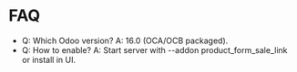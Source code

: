 # FAQ

- Q: Which Odoo version? A: 16.0 (OCA/OCB packaged).
- Q: How to enable? A: Start server with --addon product_form_sale_link or install in UI.
